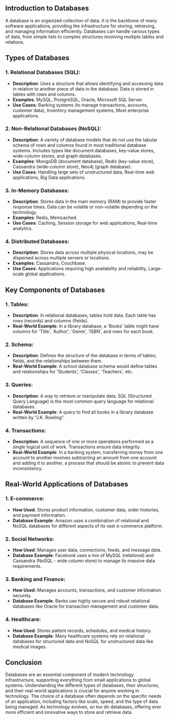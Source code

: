 ## Introduction to Databases

A database is an organized collection of data. It is the backbone of many software applications, providing the infrastructure for storing, retrieving, and managing information efficiently. Databases can handle various types of data, from simple lists to complex structures involving multiple tables and relations.

## Types of Databases

### 1. Relational Databases (SQL):

- **Description**: Uses a structure that allows identifying and accessing data in relation to another piece of data in the database. Data is stored in tables with rows and columns.
- **Examples**: MySQL, PostgreSQL, Oracle, Microsoft SQL Server.
- **Use Cases**: Banking systems (to manage transactions, accounts, customer data), Inventory management systems, Most enterprise applications.

### 2. Non-Relational Databases (NoSQL):

- **Description**: A variety of database models that do not use the tabular schema of rows and columns found in most traditional database systems. Includes types like document databases, key-value stores, wide-column stores, and graph databases.
- **Examples**: MongoDB (document database), Redis (key-value store), Cassandra (wide-column store), Neo4j (graph database).
- **Use Cases**: Handling large sets of unstructured data, Real-time web applications, Big Data applications.

### 3. In-Memory Databases:

- **Description**: Stores data in the main memory (RAM) to provide faster response times. Data can be volatile or non-volatile depending on the technology.
- **Examples**: Redis, Memcached.
- **Use Cases**: Caching, Session storage for web applications, Real-time analytics.

### 4. Distributed Databases:

- **Description**: Stores data across multiple physical locations, may be dispersed across multiple servers or locations.
- **Examples**: Cassandra, Couchbase.
- **Use Cases**: Applications requiring high availability and reliability, Large-scale global applications.

## Key Components of Databases

### 1. Tables:

- **Description**: In relational databases, tables hold data. Each table has rows (records) and columns (fields).
- **Real-World Example**: In a library database, a 'Books' table might have columns for 'Title', 'Author', 'Genre', 'ISBN', and rows for each book.

### 2. Schema:

- **Description**: Defines the structure of the database in terms of tables, fields, and the relationships between them.
- **Real-World Example**: A school database schema would define tables and relationships for 'Students', 'Classes', 'Teachers', etc.

### 3. Queries:

- **Description**: A way to retrieve or manipulate data. SQL (Structured Query Language) is the most common query language for relational databases.
- **Real-World Example**: A query to find all books in a library database written by "J.K. Rowling".

### 4. Transactions:

- **Description**: A sequence of one or more operations performed as a single logical unit of work. Transactions ensure data integrity.
- **Real-World Example**: In a banking system, transferring money from one account to another involves subtracting an amount from one account and adding it to another, a process that should be atomic to prevent data inconsistency.

## Real-World Applications of Databases

### 1. E-commerce:
- **How Used**: Stores product information, customer data, order histories, and payment information.
- **Database Example**: Amazon uses a combination of relational and NoSQL databases for different aspects of its vast e-commerce platform.

### 2. Social Networks:
- **How Used**: Manages user data, connections, feeds, and message data.
- **Database Example**: Facebook uses a mix of MySQL (relational) and Cassandra (NoSQL - wide column store) to manage its massive data requirements.

### 3. Banking and Finance:
- **How Used**: Manages accounts, transactions, and customer information securely.
- **Database Example**: Banks use highly secure and robust relational databases like Oracle for transaction management and customer data.

### 4. Healthcare:
- **How Used**: Stores patient records, schedules, and medical history.
- **Database Example**: Many healthcare systems rely on relational databases for structured data and NoSQL for unstructured data like medical images.

## Conclusion

Databases are an essential component of modern technology infrastructure, supporting everything from small applications to global systems. Understanding the different types of databases, their structures, and their real-world applications is crucial for anyone working in technology. The choice of a database often depends on the specific needs of an application, including factors like scale, speed, and the type of data being managed. As technology evolves, so too do databases, offering ever more efficient and innovative ways to store and retrieve data.